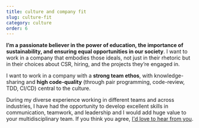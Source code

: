 ```yaml
---
title: culture and company fit
slug: culture-fit
category: culture
order: 6
---
```


**I’m a passionate believer in the power of education, the importance of sustainability, and ensuring equal opportunities in our society**. I want to work in a company that embodies those ideals, not just in their rhetoric but in their choices about CSR, hiring, and the projects they’re engaged in.

I want to work in a company with a **strong team ethos**, with knowledge-sharing and **high code-quality** (through pair programming, code-review, TDD, CI/CD) central to the culture.

During my diverse experience working in different teams and across industries, I have had the opportunity to develop excellent skills in communication, teamwork, and leadership and I would add huge value to your multidisciplinary team. If you think you agree, [I'd love to hear from you](mailto:hi@ollimansell.co.uk).
